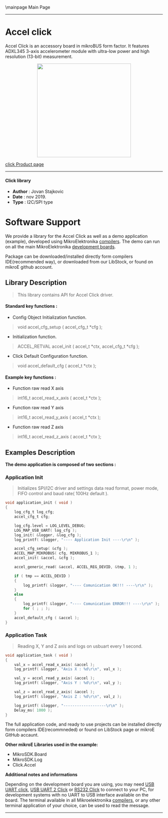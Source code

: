 \mainpage Main Page
 
 

---
# Accel click

Accel Click is an accessory board in mikroBUS form factor. It features ADXL345 3-axis accelerometer module with ultra-low power and high resolution (13-bit) measurement.

<p align="center">
  <img src="https://download.mikroe.com/images/click_for_ide/accel_click.png" height=300px>
</p>


[click Product page](<https://www.mikroe.com/accel-click>)

---


#### Click library 

- **Author**        : Jovan Stajkovic
- **Date**          : nov 2019.
- **Type**          : I2C/SPI type


# Software Support

We provide a library for the Accel Click 
as well as a demo application (example), developed using MikroElektronika 
[compilers](https://shop.mikroe.com/compilers). 
The demo can run on all the main MikroElektronika [development boards](https://shop.mikroe.com/development-boards).

Package can be downloaded/installed directly form compilers IDE(recommended way), or downloaded from our LibStock, or found on mikroE github account. 

## Library Description

> This library contains API for Accel Click driver.

#### Standard key functions :

- Config Object Initialization function.
> void accel_cfg_setup ( accel_cfg_t *cfg ); 
 
- Initialization function.
> ACCEL_RETVAL accel_init ( accel_t *ctx, accel_cfg_t *cfg );

- Click Default Configuration function.
> void accel_default_cfg ( accel_t *ctx );


#### Example key functions :

- Function raw read X axis
> int16_t accel_read_x_axis ( accel_t *ctx );
 
- Function raw read Y axis
> int16_t accel_read_y_axis ( accel_t *ctx );

- Function raw read Z axis
> int16_t accel_read_z_axis ( accel_t *ctx );

## Examples Description

**The demo application is composed of two sections :**

### Application Init 

> Initializes SPI/I2C driver and settings data read format,
> power mode, FIFO control and baud rate( 100Hz default ).

```c
void application_init ( void )
{
    log_cfg_t log_cfg;
    accel_cfg_t cfg;

    log_cfg.level = LOG_LEVEL_DEBUG;
    LOG_MAP_USB_UART( log_cfg );
    log_init( &logger, &log_cfg );
    log_printf( &logger, "---- Application Init ----\r\n" );

    accel_cfg_setup( &cfg );
    ACCEL_MAP_MIKROBUS( cfg, MIKROBUS_1 );
    accel_init( &accel, &cfg );

    accel_generic_read( &accel, ACCEL_REG_DEVID, &tmp, 1 );

    if ( tmp == ACCEL_DEVID )
    {
        log_printf( &logger, "---- Comunication OK!!! ----\r\n" );
    }
    else
    {
        log_printf( &logger, "---- Comunication ERROR!!! ----\r\n" );
        for ( ; ; );
    }
    accel_default_cfg ( &accel );
}
```

### Application Task

> Reading X, Y and Z axis and logs on usbuart every 1 second.

```c
void application_task ( void )
{
    val_x = accel_read_x_axis( &accel );
    log_printf( &logger, "Axis X : %d\r\n", val_x );

    val_y = accel_read_y_axis( &accel );
    log_printf( &logger, "Axis Y : %d\r\n", val_y );

    val_z = accel_read_z_axis( &accel );
    log_printf( &logger, "Axis Z : %d\r\n", val_z );

    log_printf( &logger, "-------------------\r\n" );
    Delay_ms( 1000 );
}
```

The full application code, and ready to use projects can be  installed directly form compilers IDE(recommneded) or found on LibStock page or mikroE GitHub accaunt.

**Other mikroE Libraries used in the example:** 

- MikroSDK.Board
- MikroSDK.Log
- Click.Accel

**Additional notes and informations**

Depending on the development board you are using, you may need 
[USB UART click](https://shop.mikroe.com/usb-uart-click), 
[USB UART 2 Click](https://shop.mikroe.com/usb-uart-2-click) or 
[RS232 Click](https://shop.mikroe.com/rs232-click) to connect to your PC, for 
development systems with no UART to USB interface available on the board. The 
terminal available in all Mikroelektronika 
[compilers](https://shop.mikroe.com/compilers), or any other terminal application 
of your choice, can be used to read the message.



---

